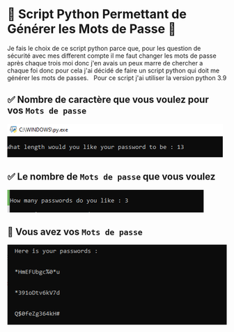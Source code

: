 
#  :round_pushpin: Script Python Permettant de Générer les Mots de Passe :snake:
Je fais le choix de ce script python parce que, pour les question de sécurité avec mes different compte il me faut changer les mots de passe après chaque trois moi donc j'en avais un peux marre de chercher a chaque foi donc pour cela j'ai décidé de faire un script python qui doit me générer les mots de passes.  
Pour ce script j'ai utiliser la version python 3.9

## :white_check_mark: Nombre de caractère que vous voulez pour vos ` Mots de passe `

![image](images/cc1.PNG)

## :white_check_mark: Le nombre de ` Mots de passe ` que vous voulez

![image](images/cc2.PNG)


## :tada: Vous avez vos ` Mots de passe `


![image](images/cc3.PNG)
